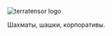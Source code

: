 <picture>  
  <source media="(prefers-color-scheme: light)" srcset="https://github.com/terratensor/.github/assets/129882753/628d3214-20ea-4da0-8fa2-17eec1814a28">
  <source media="(prefers-color-scheme: dark)" srcset="https://github.com/terratensor/.github/assets/129882753/cf223ae0-4afe-4d48-91b5-1bf4ddffdec5">
  <img alt="terratensor logo" src="">
</picture>

Шахматы, шашки, корпоративы.
